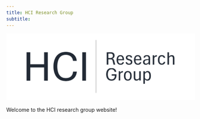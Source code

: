 ```yaml
---
title: HCI Research Group
subtitle: 
---
```


![HCI Research Group logo](/assets/images/hci-logo.png)

Welcome to the HCI research group website!
